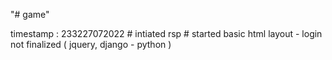 "# game" 

timestamp : 233227072022
    # intiated rsp 
    # started basic html layout - login not finalized ( jquery, django - python )
